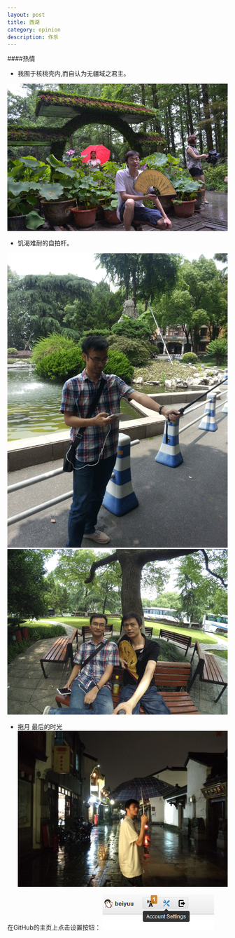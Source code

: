 ```yaml
---
layout: post
title: 西湖 
category: opinion
description: 作乐
---
```



####热情
* 我囿于核桃壳内,而自认为无疆域之君主。
<div id="transform1">
<div class="inner">
<img src="/images/xihu/whoare.gif" alt="Nature">
</div>
</div>

* 饥渴难耐的自拍杆。
<div id="transform1">
<div class="inner">
<img src="/images/xihu/self-trick.gif" alt="Nature">
<img src="/images/xihu/self-take.gif" alt="Nature">
</div>
</div>


* 拖月
最后的时光
![img 13](/images/xihu/samll_IMG_13.jpg)

在GitHub的主页上点击设置按钮：
![github account setting](/images/githubpages/github-account-setting.png)

